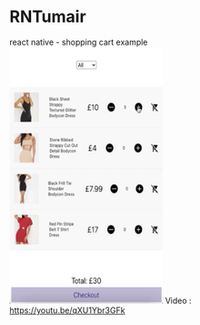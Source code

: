 # RNTumair
react native - shopping cart example
<img src="https://github.com/umair90/RNTumair/blob/master/screenshots/img.png" width="270" height="450" />
Video : https://youtu.be/qXU1Ybr3GFk
